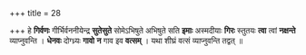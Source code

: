 +++
title = 28

+++
हे **गिर्वणः** गीर्भिर्वननीयेन्द्र **सुतेसुते** सोमेऽभिषुते अभिषुते सति **इमाः** अस्मदीयाः **गिरः** स्तुतयः **त्वा** त्वां **नक्षन्ते** व्याप्नुवन्ति । **धेनवः** दोग्ध्र्यः **गावो** **न** गाव इव **वत्सम्** । यथा शीघ्रं वत्सं व्याप्नुवन्ति तद्वत् ॥
